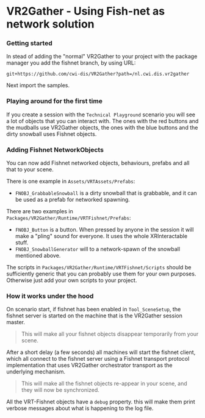 # VR2Gather - Using Fish-net as network solution

### Getting started

In stead of adding the "normal" VR2Gather to your project with the package manager you add the fishnet branch, by using URL:

```
git+https://github.com/cwi-dis/VR2Gather?path=/nl.cwi.dis.vr2gather
```

Next import the samples.

### Playing around for the first time

If you create a session with the `Technical Playground` scenario you will see a lot of objects that you can interact with. The ones with the red buttons and the mudballs use VR2Gather objects, the ones with the blue buttons and the dirty snowball uses Fishnet objects.

### Adding Fishnet NetworkObjects

You can now add Fishnet networked objects, behaviours, prefabs and all that to your scene.

There is one example in `Assets/VRTAssets/Prefabs`:

- `FNOBJ_GrabbableSnowball` is a dirty snowball that is grabbable, and it can be used as a prefab for networked spawning.

There are two examples in `Packages/VR2Gather/Runtime/VRTFishnet/Prefabs`:

- `FNOBJ_Button` is a button. When pressed by anyone in the session it will make a "pling" sound for everyone. It uses the whole XRInteractable stuff.
- `FNOBJ_SnowballGenerator` will to a network-spawn of the snowball mentioned above.

The scripts in `Packages/VR2Gather/Runtime/VRTFishnet/Scripts` should be sufficiently generic that you can probably use them for your own purposes. Otherwise just add your own scripts to your project.

### How it works under the hood

On scenario start, if fishnet has been enabled in `Tool_SceneSetup`, the fishnet server is started on the machine that is the VR2Gather session master. 

> This will make all your fishnet objects disappear temporarily from your scene.

After a short delay (a few seconds) all machines will start the fishnet client, which all connect to the fishnet server using a Fishnet transport protocol implementation that uses VR2Gather orchestrator transport as the underlying mechanism.

> This will make all the fishnet objects re-appear in your scene, and they will now be synchronized.

All the VRT-Fishnet objects have a `debug` property. this will make them print verbose messages about what is happening to the log file.